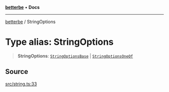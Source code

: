 [**betterbe**](../README.md) • **Docs**

---

[betterbe](../README.md) / StringOptions

# Type alias: StringOptions

> **StringOptions**: [`StringOptionsBase`](../interfaces/StringOptionsBase.md) \| [`StringOptionsOneOf`](../interfaces/StringOptionsOneOf.md)

## Source

[src/string.ts:33](https://github.com/ericvera/betterbe/blob/main/src/string.ts#L33)
